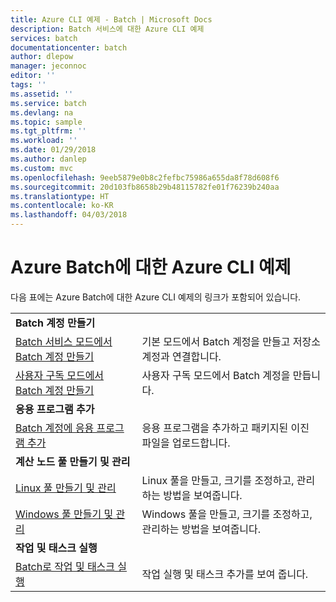 ```yaml
---
title: Azure CLI 예제 - Batch | Microsoft Docs
description: Batch 서비스에 대한 Azure CLI 예제
services: batch
documentationcenter: batch
author: dlepow
manager: jeconnoc
editor: ''
tags: ''
ms.assetid: ''
ms.service: batch
ms.devlang: na
ms.topic: sample
ms.tgt_pltfrm: ''
ms.workload: ''
ms.date: 01/29/2018
ms.author: danlep
ms.custom: mvc
ms.openlocfilehash: 9eeb5879e0b8c2fefbc75986a655da8f78d608f6
ms.sourcegitcommit: 20d103fb8658b29b48115782fe01f76239b240aa
ms.translationtype: HT
ms.contentlocale: ko-KR
ms.lasthandoff: 04/03/2018
---
```

# <a name="azure-cli-examples-for-azure-batch"></a>Azure Batch에 대한 Azure CLI 예제

다음 표에는 Azure Batch에 대한 Azure CLI 예제의 링크가 포함되어 있습니다.

|  |  |
|---|---|
|**Batch 계정 만들기**||
| [Batch 서비스 모드에서 Batch 계정 만들기](./scripts/batch-cli-sample-create-account.md) | 기본 모드에서 Batch 계정을 만들고 저장소 계정과 연결합니다. |
| [사용자 구독 모드에서 Batch 계정 만들기](./scripts/batch-cli-sample-create-user-subscription-account.md) | 사용자 구독 모드에서 Batch 계정을 만듭니다. |
|**응용 프로그램 추가**||
| [Batch 계정에 응용 프로그램 추가](./scripts/batch-cli-sample-add-application.md) | 응용 프로그램을 추가하고 패키지된 이진 파일을 업로드합니다.|
|**계산 노드 풀 만들기 및 관리**||
| [Linux 풀 만들기 및 관리](./scripts/batch-cli-sample-manage-linux-pool.md) | Linux 풀을 만들고, 크기를 조정하고, 관리하는 방법을 보여줍니다. |
| [Windows 풀 만들기 및 관리](./scripts/batch-cli-sample-manage-windows-pool.md) | Windows 풀을 만들고, 크기를 조정하고, 관리하는 방법을 보여줍니다. |
|**작업 및 태스크 실행**||
| [Batch로 작업 및 태스크 실행](./scripts/batch-cli-sample-run-job.md) | 작업 실행 및 태스크 추가를 보여 줍니다. |

